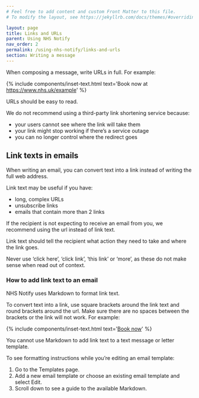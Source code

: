 ```yaml
---
# Feel free to add content and custom Front Matter to this file.
# To modify the layout, see https://jekyllrb.com/docs/themes/#overriding-theme-defaults

layout: page
title: Links and URLs
parent: Using NHS Notify
nav_order: 2
permalink: /using-nhs-notify/links-and-urls
section: Writing a message
---
```


When composing a message, write URLs in full. For example:

{% include components/inset-text.html
    text='Book now at https://www.nhs.uk/example'
%}

URLs should be easy to read.

We do not recommend using a third-party link shortening service because:

- your users cannot see where the link will take them
- your link might stop working if there’s a service outage
- you can no longer control where the redirect goes

## Link texts in emails

When writing an email, you can convert text into a link instead of writing the full web address.

Link text may be useful if you have:

- long, complex URLs
- unsubscribe links
- emails that contain more than 2 links

If the recipient is not expecting to receive an email from you, we recommend using the url instead of link text.

Link text should tell the recipient what action they need to take and where the link goes.

Never use ‘click here’, ‘click link’, ‘this link’ or ‘more’, as these do not make sense when read out of context.

### How to add link text to an email

NHS Notify uses Markdown to format link text.

To convert text into a link, use square brackets around the link text and round brackets around the url. Make sure there are no spaces between the brackets or the link will not work. For example:

{% include components/inset-text.html
    text='[Book now](https://www.nhs.uk/example)'
%}

You cannot use Markdown to add link text to a text message or letter template.

To see formatting instructions while you’re editing an email template:

1. Go to the Templates page.
2. Add a new email template or choose an existing email template and select Edit.
3. Scroll down to see a guide to the available Markdown.
